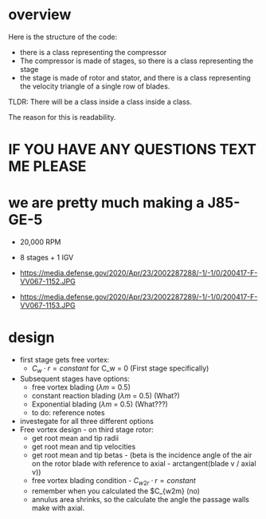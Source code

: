 # overview
Here is the structure of the code:
 - there is a class representing the compressor
 - The compressor is made of stages, so there is a class representing the stage
 - the stage is made of rotor and stator, and there is a class representing the velocity triangle of a single row of blades.

TLDR: There will be a class inside a class inside a class.

The reason for this is readability.

# IF YOU HAVE ANY QUESTIONS TEXT ME PLEASE


# we are pretty much making a J85-GE-5
 - 20,000 RPM
 - 8 stages + 1 IGV

 - https://media.defense.gov/2020/Apr/23/2002287288/-1/-1/0/200417-F-VV067-1152.JPG
 - https://media.defense.gov/2020/Apr/23/2002287289/-1/-1/0/200417-F-VV067-1153.JPG

# design
 - first stage gets free vortex:
   -  $C_w \cdot r = constant$ for C_w = 0 (First stage specifically)
 - Subsequent stages have options:
   - free vortex blading ($\lambda m$ = 0.5)
   - constant reaction blading ($\lambda m$ = 0.5) (What?)
   - Exponential blading ($\lambda m$ = 0.5) (What???)
   - to do: reference notes
 - investegate for all three different options
 - Free vortex design - on third stage rotor: 
   - get root mean and tip radii
   - get root mean and tip velocities
   - get root mean and tip betas - (beta is the incidence angle of the air on the rotor blade with reference to axial - arctangent(blade v / axial v))
   - free vortex blading condition - $C_{w2r} \cdot r = constant$
   - remember when you calculated the $C_{w2m} (no)
   - annulus area shrinks, so the calculate the angle the passage walls make with axial.
